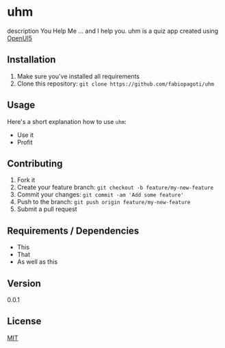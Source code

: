 
# uhm

description
You Help Me ... and I help you. uhm is a quiz app created using 
[OpenUI5](https://github.com/SAP/openui5)

## Installation

1. Make sure you've installed all requirements
2. Clone this repository:
  `git clone https://github.com/fabiopagoti/uhm`

## Usage

Here's a short explanation how to use `uhm`:

* Use it
* Profit

## Contributing

1. Fork it
2. Create your feature branch: `git checkout -b feature/my-new-feature`
3. Commit your changes: `git commit -am 'Add some feature'`
4. Push to the branch: `git push origin feature/my-new-feature`
5. Submit a pull request

## Requirements / Dependencies

* This
* That
* As well as this

## Version

0.0.1

## License

[MIT](LICENSE)